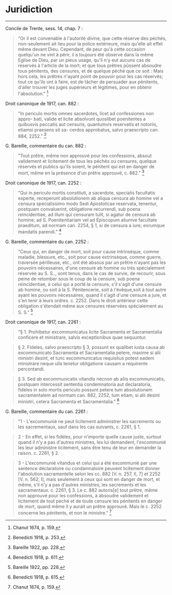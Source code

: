 # Juridiction

***

Concile de Trente, sess. 14, chap. 7 :

> "Or il est convenable à l'autorité divine, que cette réserve des péchés, non-seulement ait lieu pour la police extérieure, mais qu'elle ait effet même devant Dieu. Cependant, de peur qu'à cette occasion quelqu'un ne vint à périr, il a toujours été observé dans la même Eglise de Dieu, par un pieux usage, qu'il n'y eut aucuns cas de réservés à l'article de la mort; et que tous prêtres pûssent absoudre tous pénitents, des censures, et de quelque péché que ce soit : Mais hors cela, les prêtres n'ayant point de pouvoir pour les cas réservés; tout ce qu'ils ont à faire, est de tâcher de persuader aux pénitents, d'aller trouver les juges supérieurs et légitimes, pour en obtenir l'absolution." [^1]

[^1]: Chanut 1674, p. 159.

Droit canonique de 1917, can. 882 :

> "In periculo mortis omnes sacerdotes, licet ad confessiones non appro- bati, valide et licite absolvunt quoslibet poenitentes a quibusvis peccatis aut censuris, quantumvis reservatis et notoriis, etiamsi praesens sit sa- cerdos approbatus, salvo praescripto can. 884, 2252." [^2]

[^2]: Benedicti 1918, p. 253.

G. Bareille, commentaire du can. 882 :

> "Tout prêtre, même non approuvé pour les confessions, absout validement et licitement de tous les péchés ou censures, quelque réservés et publics qu'ils soient, le pénitent qui est en danger de mort, même en la présence d'un prêtre approuvé, c. 882." [^3]

[^3]: Bareille 1922, pp. 228.

Droit canonique de 1917, can. 2252 :

> "Qui in periculo mortis constituti, a sacerdote, specialis facultatis experte, receperunt absolutionem ab aliqua censura ab homine vel a censura specialissimo modo Sedi Apostolicae reservata, tenentur, postquam convaluerint, obligatione recurrendi, sub poena reincidentiae, ad illum qui censuram tulit, si agatur de censura ab homine; ad S. Poenitentiariam vel ad Episcopum aliumve facultate praeditum, ad normam can. 2254, § 1, si de censura a iure; eorumque mandatis parendi." [^4]

[^4]: Benedicti 1918, p. 611.

G. Bareille, commentaire du can. 2252 :

> "Ceux qui, en danger de mort, soit pour cause intrinsèque, comme maladie, blessure, etc., soit pour cause extrinsèque, comme guerre, traversée périlleuse, etc., ont été absous par un prêtre n'ayant pas les pouvoirs nécessaires, d'une censure ab homine ou très spécialement réservée au S. S.., sont tenus, dans le cas de survie, de recourir, sous peine de retomber sous le coup de la censure, sub poena reincidentiae, à celui qui a porté la censure, s'il s'agit d'une censure ab homine, ou soit à la S. Pénitencerie, soit à l'évêque,soit à tout autre ayant les pouvoirs nécessaires, quand il s'agit d'une censure a jure, et s'en tenir à leurs ordres. c.  2252. Dans le droit antérieur cette obligation s'étendait même aux censures réservées spécialement au S. S." [^5]

[^5]: Bareille 1922, pp. 228.

Droit canonique de 1917, can. 2261 :

> "§ 1. Prohibetur excommunicatus licite Sacramenta et Sacramentalia conficere et ministrare, salvis exceptionibus quae sequuntur.

> § 2. Fideles, salvo praescripto § 3, possunt ex qualibet iusta causa ab excommunicato Sacramenta et Sacramentalia petere, maxime si alii ministri desint, et tunc excommunicatus requisitus potest eadem ministrare neque ulla tenetur obligatione causam a requirente percontandi.

> § 3. Sed ab excommunicatis vitandis necnon ab aliis excommunicatis, postquam intercessit sententia condemnatoria aut declaratoria, fideles in solo mortis periculo possunt petere tum absolutionem sacramentalem ad normam can. 882, 2252, tum etiam, si alii desint ministri, cetera Sacramenta et Sacramentalia." [^6]

[^6]: Benedicti 1918, p. 615.

G. Bareille, commentaire du can. 2261 :

> "1 - L'excommunié ne peut licitement administrer les sacrements ou les sacrementaux, sauf dans les cas suivants, c. 2261, § 1.

> 2 - En effet, si les fidèles, pour n'importe quelle cause juste, surtout quand il n'y a pas d'autres ministres, les lui demandent, l'excommunié les leur administre licitement, sans être tenu de leur en demander la raison.  c. 2261, § 2.

> 3 - L'excommunié vitandus et celui qui a été excommunié par une sentence déclaratoire ou condamnatoire peuvent licitement donner l'absolution sacramentelle selon les cc. 882 [V. n. 257, II, 7] et 2252 [V. n. 562, I], mais seulement à ceux qui sont en danger de mort, et même, s'il n'y a pas d'autres ministres, les sacrements et les sacramentaux. c. 2261, § 3. Le c. 882 autoris[e] tout prêtre, même non approuvé pour les confessions, à absoudre validement et licitement de tout péché et de toute censure les pénitents en danger de mort, quand même il y aurait un prêtre approuvé. Mais le c. 2252 concerne les pénitents, et non le ministre." [^1]

[^7]: Bareille 1922, p. 596.

